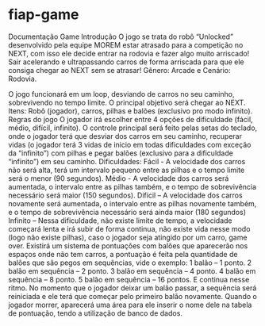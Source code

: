 # fiap-game
Documentação Game
Introdução
O jogo se trata do robô “Unlocked” desenvolvido pela equipe MOREM estar atrasado para a competição no NEXT, com isso ele decide entrar na rodovia e fazer algo muito arriscado! Sair acelerando e ultrapassando carros de forma arriscada para que ele consiga chegar ao NEXT sem se atrasar! Gênero: Arcade e Cenário: Rodovia.

O jogo funcionará em um loop, desviando de carros no seu caminho, sobrevivendo no tempo limite.
O principal objetivo será chegar ao NEXT.
Itens: Robô (jogador), carros, pilhas e balões (exclusivo pro modo infinito).
Regras do jogo
O jogador irá escolher entre 4 opções de dificuldade (fácil, médio, difícil, infinito).
O controle principal será feito pelas setas do teclado, onde o jogador terá que desviar dos carros em seu caminho, recuperar vidas (o jogador terá 3 vidas de inicio em todas dificuldades com exceção da “infinito”) com pilhas e pegar balões (exclusivo para a dificuldade “infinito”) em seu caminho. 
Dificuldades:
Fácil - A velocidade dos carros não será alta, terá um intervalo pequeno entre as pilhas e o tempo limite será o menor (90 segundos). 
Médio - A velocidade dos carros será aumentada, o intervalo entre as pilhas também, e o tempo de sobrevivência necessário será maior (150 segundos).
Difícil – A velocidade dos carros novamente será aumentada, o intervalo entre as pilhas novamente também, e o tempo de sobrevivência necessário será ainda maior (180 segundos)
Infinito – Nessa dificuldade, não existe limite de tempo, a velocidade começará lenta e irá subir de forma continua, não existe vida nesse modo (logo não existe pilhas), caso o jogador seja atingido por um carro, game over. Existirá um sistema de pontuações com balões que aparecerão nos espaços onde não tem carros, a pontuação é feita pela quantidade de balões que são pegos em sequências, vide o exemplo:
1 balão – 1 ponto.
2 balão em sequência – 2 ponto.
3 balão em sequência – 4 ponto.
4 balão em sequência – 8 ponto.
5 balão em sequência – 16 pontos.
E continua nesse ritmo.
No momento que o jogador deixar um balão passar, a sequência será reiniciada e ele terá que começar pelo primeiro balão novamente.
Quando o jogador morrer, aparecerá uma área para ele inserir o nome dele na tabela de pontuação, tendo a utilização de banco de dados.

